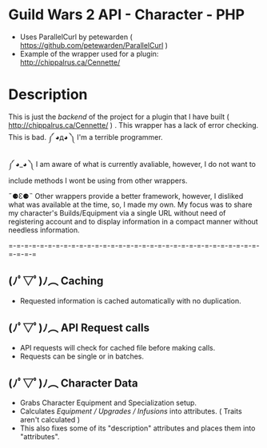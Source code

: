 # Guild Wars 2 API - Character - PHP
- Uses ParallelCurl by petewarden ( https://github.com/petewarden/ParallelCurl )
- Example of the wrapper used for a plugin: http://chippalrus.ca/Cennette/

# Description
This is just the *backend* of the project for a plugin that I have built ( http://chippalrus.ca/Cennette/ ) . This wrapper has a lack of error checking. This is bad. ༼ ◕д◕ ༽ I'm a terrible programmer.

༼ ◕_◕ ༽ I am aware of what is currently avaliable, however, I do not want to include methods I wont be using from other wrappers. 
 
 ˶⚈Ɛ⚈˵ Other wrappers provide a better framework, however, I disliked what was available at the time, so, I made my own. My focus was to share my character's Builds/Equipment via a single URL without need of registering account and to display information in a compact manner without needless information.

=-=-=-=-=-=-=-=-=-=-=-=-=-=-=-=-=-=-=-=-=-=-=-=-=-=-=-=-=-=-=-=-=-=-=-=
## (ﾉﾟ▽ﾟ)ﾉ︵ Caching
- Requested information is cached automatically with no duplication.

## (ﾉﾟ▽ﾟ)ﾉ︵ API Request calls
- API requests will check for cached file before making calls.
- Requests can be single or in batches.

## (ﾉﾟ▽ﾟ)ﾉ︵ Character Data
- Grabs Character Equipment and Specialization setup.
- Calculates *Equipment / Upgrades / Infusions* into attributes. ( Traits aren't calculated )
- This also fixes some of its "description" attributes and places them into "attributes".
